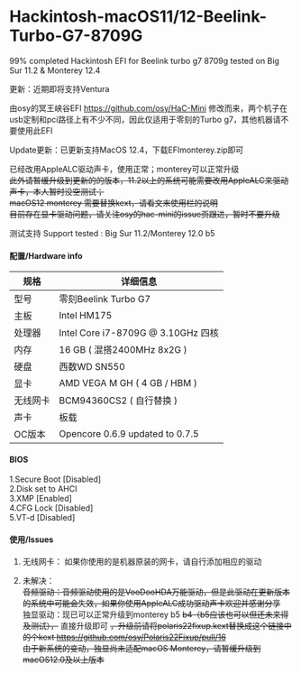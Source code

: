 # Hackintosh-macOS11/12-Beelink-Turbo-G7-8709G
99% completed Hackintosh EFI for Beelink turbo g7 8709g tested on Big Sur 11.2 & Monterey 12.4

更新：近期即将支持Ventura


由osy的冥王峡谷EFI https://github.com/osy/HaC-Mini 修改而来，两个机子在usb定制和pci路径上有不少不同，因此仅适用于零刻的Turbo g7，其他机器请不要使用此EFI

Update更新：已更新支持MacOS 12.4，下载EFImonterey.zip即可

已经改用AppleALC驱动声卡，使用正常；monterey可以正常升级  
~~此外请暂缓升级到更新的的版本，11.2以上的系统可能需要改用AppleALC来驱动声卡，本人暂时没空测试；~~  
~~macOS12 monterey 需要替换kext，请看文末使用栏的说明~~  
~~目前存在显卡驱动问题，请关注osy的hac-mini的issue页跟进，暂时不要升级~~  

测试支持 Support tested : Big Sur 11.2/Monterey 12.0 b5
 
#### 配置/Hardware info
| 规格     | 详细信息                                                                       |
| -------- | ------------------------------------------------------------------------------ |
| 型号     | 零刻Beelink Turbo G7                                                        |
| 主板     | Intel HM175                                               |
| 处理器   | Intel Core i7-8709G @ 3.10GHz 四核                                           |
| 内存     | 16 GB ( 混搭2400MHz 8x2G )                                                  |
| 硬盘     | 西数WD SN550                                |
| 显卡     | AMD VEGA M GH ( 4 GB / HBM )                                        |
| 无线网卡 | BCM94360CS2 ( 自行替换 )                                                 |
| 声卡     | 板载                                                                           |
| OC版本   |  Opencore 0.6.9 updated to 0.7.5                                                                              |
                               


#### BIOS
1.Secure Boot                [Disabled]  
2.Disk set to AHCI  
3.XMP                        [Enabled]  
4.CFG Lock                   [Disabled]  
5.VT-d                        [Disabled]  

#### 使用/Issues
 1. 无线网卡： 
    如果你使用的是机器原装的网卡，请自行添加相应的驱动
    
 2. 未解决：    
    ~~音频驱动：音频驱动使用的是VooDooHDA万能驱动，但是此驱动在更新版本的系统中可能会失效，如果你使用AppleALC成功驱动声卡欢迎并感谢分享~~  
    独显驱动：现已可以正常升级到monterey b5 ~~b4（b5应该也可以但还未来得及测试），~~ 直接升级即可 ~~，升级前请将polaris22fixup.kext替换成这个链接中的个kext https://github.com/osy/Polaris22Fixup/pull/16~~   
    ~~由于新系统的变动，独显尚未适配macOS Monterey，请暂缓升级到macOS12.0及以上版本~~
